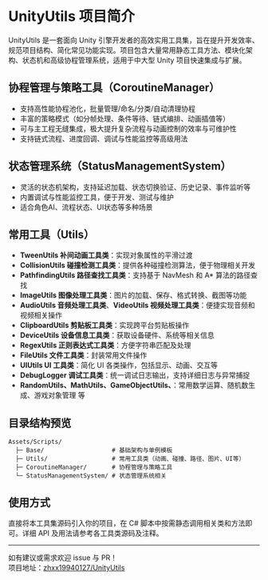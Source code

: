 # UnityUtils 项目简介

UnityUtils 是一套面向 Unity 引擎开发者的高效实用工具集，旨在提升开发效率、规范项目结构、简化常见功能实现。项目包含大量常用静态工具方法、模块化架构、状态机和高级协程管理系统，适用于中大型 Unity 项目快速集成与扩展。

## 协程管理与策略工具（CoroutineManager）

- 支持高性能协程池化，批量管理/命名/分类/自动清理协程
- 丰富的策略模式（如分帧处理、条件等待、链式编排、动画插值等）
- 可与主工程无缝集成，极大提升复杂流程与动画控制的效率与可维护性
- 支持链式流程、进度回调、调试与性能监控等高级用法

## 状态管理系统（StatusManagementSystem）

- 灵活的状态机架构，支持延迟加载、状态切换验证、历史记录、事件监听等
- 内置调试与性能监控工具，便于开发、测试与维护
- 适合角色AI、流程状态、UI状态等多种场景

## 常用工具（Utils）

- **TweenUtils 补间动画工具类**：实现对象属性的平滑过渡
- **CollisionUtils 碰撞检测工具类**：提供各种碰撞检测算法，便于物理相关开发
- **PathfindingUtils 路径查找工具类**：支持基于 NavMesh 和 A* 算法的路径查找
- **ImageUtils 图像处理工具类**：图片的加载、保存、格式转换、截图等功能
- **AudioUtils 音频处理工具类**、**VideoUtils 视频处理工具类**：便捷实现音频和视频相关操作
- **ClipboardUtils 剪贴板工具类**：实现跨平台剪贴板操作
- **DeviceUtils 设备信息工具类**：获取设备硬件、系统等相关信息
- **RegexUtils 正则表达式工具类**：方便字符串匹配及处理
- **FileUtils 文件工具类**：封装常用文件操作
- **UIUtils UI 工具类**：简化 UI 各类操作，包括显示、动画、交互等
- **DebugLogger 调试工具类**：统一调试日志输出，支持详细日志与异常捕捉
- **RandomUtils、MathUtils、GameObjectUtils、**：常用数学运算、随机数生成、游戏对象管理 等

## 目录结构预览

```
Assets/Scripts/
  ├─ Base/                   # 基础架构与单例模板
  ├─ Utils/                  # 常用工具类（动画、碰撞、路径、图片、UI等）
  ├─ CoroutineManager/       # 协程管理与策略工具
  └─ StatusManagementSystem/ # 状态管理系统相关
```

## 使用方式

直接将本工具集源码引入你的项目，在 C# 脚本中按需静态调用相关类和方法即可。详细 API 及用法请参考各工具类源码及注释。

----

如有建议或需求欢迎 issue 与 PR！  
项目地址：[zhxx19940127/UnityUtils](https://github.com/zhxx19940127/UnityUtils)

